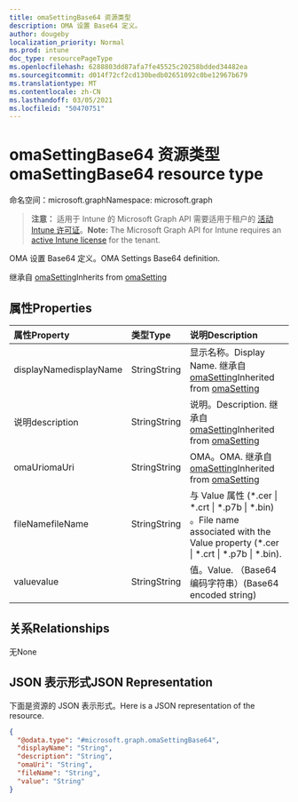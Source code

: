 ```yaml
---
title: omaSettingBase64 资源类型
description: OMA 设置 Base64 定义。
author: dougeby
localization_priority: Normal
ms.prod: intune
doc_type: resourcePageType
ms.openlocfilehash: 6288803dd87afa7fe45525c20258bdded34482ea
ms.sourcegitcommit: d014f72cf2cd130bedb02651092c0be12967b679
ms.translationtype: MT
ms.contentlocale: zh-CN
ms.lasthandoff: 03/05/2021
ms.locfileid: "50470751"
---
```

# <a name="omasettingbase64-resource-type"></a><span data-ttu-id="80c72-103">omaSettingBase64 资源类型</span><span class="sxs-lookup"><span data-stu-id="80c72-103">omaSettingBase64 resource type</span></span>

<span data-ttu-id="80c72-104">命名空间：microsoft.graph</span><span class="sxs-lookup"><span data-stu-id="80c72-104">Namespace: microsoft.graph</span></span>

> <span data-ttu-id="80c72-105">**注意：** 适用于 Intune 的 Microsoft Graph API 需要适用于租户的 [活动 Intune 许可证](https://go.microsoft.com/fwlink/?linkid=839381)。</span><span class="sxs-lookup"><span data-stu-id="80c72-105">**Note:** The Microsoft Graph API for Intune requires an [active Intune license](https://go.microsoft.com/fwlink/?linkid=839381) for the tenant.</span></span>

<span data-ttu-id="80c72-106">OMA 设置 Base64 定义。</span><span class="sxs-lookup"><span data-stu-id="80c72-106">OMA Settings Base64 definition.</span></span>


<span data-ttu-id="80c72-107">继承自 [omaSetting](../resources/intune-deviceconfig-omasetting.md)</span><span class="sxs-lookup"><span data-stu-id="80c72-107">Inherits from [omaSetting](../resources/intune-deviceconfig-omasetting.md)</span></span>

## <a name="properties"></a><span data-ttu-id="80c72-108">属性</span><span class="sxs-lookup"><span data-stu-id="80c72-108">Properties</span></span>
|<span data-ttu-id="80c72-109">属性</span><span class="sxs-lookup"><span data-stu-id="80c72-109">Property</span></span>|<span data-ttu-id="80c72-110">类型</span><span class="sxs-lookup"><span data-stu-id="80c72-110">Type</span></span>|<span data-ttu-id="80c72-111">说明</span><span class="sxs-lookup"><span data-stu-id="80c72-111">Description</span></span>|
|:---|:---|:---|
|<span data-ttu-id="80c72-112">displayName</span><span class="sxs-lookup"><span data-stu-id="80c72-112">displayName</span></span>|<span data-ttu-id="80c72-113">String</span><span class="sxs-lookup"><span data-stu-id="80c72-113">String</span></span>|<span data-ttu-id="80c72-114">显示名称。</span><span class="sxs-lookup"><span data-stu-id="80c72-114">Display Name.</span></span> <span data-ttu-id="80c72-115">继承自 [omaSetting](../resources/intune-deviceconfig-omasetting.md)</span><span class="sxs-lookup"><span data-stu-id="80c72-115">Inherited from [omaSetting](../resources/intune-deviceconfig-omasetting.md)</span></span>|
|<span data-ttu-id="80c72-116">说明</span><span class="sxs-lookup"><span data-stu-id="80c72-116">description</span></span>|<span data-ttu-id="80c72-117">String</span><span class="sxs-lookup"><span data-stu-id="80c72-117">String</span></span>|<span data-ttu-id="80c72-118">说明。</span><span class="sxs-lookup"><span data-stu-id="80c72-118">Description.</span></span> <span data-ttu-id="80c72-119">继承自 [omaSetting](../resources/intune-deviceconfig-omasetting.md)</span><span class="sxs-lookup"><span data-stu-id="80c72-119">Inherited from [omaSetting](../resources/intune-deviceconfig-omasetting.md)</span></span>|
|<span data-ttu-id="80c72-120">omaUri</span><span class="sxs-lookup"><span data-stu-id="80c72-120">omaUri</span></span>|<span data-ttu-id="80c72-121">String</span><span class="sxs-lookup"><span data-stu-id="80c72-121">String</span></span>|<span data-ttu-id="80c72-122">OMA。</span><span class="sxs-lookup"><span data-stu-id="80c72-122">OMA.</span></span> <span data-ttu-id="80c72-123">继承自 [omaSetting](../resources/intune-deviceconfig-omasetting.md)</span><span class="sxs-lookup"><span data-stu-id="80c72-123">Inherited from [omaSetting](../resources/intune-deviceconfig-omasetting.md)</span></span>|
|<span data-ttu-id="80c72-124">fileName</span><span class="sxs-lookup"><span data-stu-id="80c72-124">fileName</span></span>|<span data-ttu-id="80c72-125">String</span><span class="sxs-lookup"><span data-stu-id="80c72-125">String</span></span>|<span data-ttu-id="80c72-126">与 Value 属性 (\*.cer \| \*.crt \| \*.p7b \| \*.bin) 。</span><span class="sxs-lookup"><span data-stu-id="80c72-126">File name associated with the Value property (\*.cer \| \*.crt \| \*.p7b \| \*.bin).</span></span>|
|<span data-ttu-id="80c72-127">value</span><span class="sxs-lookup"><span data-stu-id="80c72-127">value</span></span>|<span data-ttu-id="80c72-128">String</span><span class="sxs-lookup"><span data-stu-id="80c72-128">String</span></span>|<span data-ttu-id="80c72-129">值。</span><span class="sxs-lookup"><span data-stu-id="80c72-129">Value.</span></span> <span data-ttu-id="80c72-130">（Base64 编码字符串）</span><span class="sxs-lookup"><span data-stu-id="80c72-130">(Base64 encoded string)</span></span>|

## <a name="relationships"></a><span data-ttu-id="80c72-131">关系</span><span class="sxs-lookup"><span data-stu-id="80c72-131">Relationships</span></span>
<span data-ttu-id="80c72-132">无</span><span class="sxs-lookup"><span data-stu-id="80c72-132">None</span></span>

## <a name="json-representation"></a><span data-ttu-id="80c72-133">JSON 表示形式</span><span class="sxs-lookup"><span data-stu-id="80c72-133">JSON Representation</span></span>
<span data-ttu-id="80c72-134">下面是资源的 JSON 表示形式。</span><span class="sxs-lookup"><span data-stu-id="80c72-134">Here is a JSON representation of the resource.</span></span>
<!-- {
  "blockType": "resource",
  "@odata.type": "microsoft.graph.omaSettingBase64"
}
-->
``` json
{
  "@odata.type": "#microsoft.graph.omaSettingBase64",
  "displayName": "String",
  "description": "String",
  "omaUri": "String",
  "fileName": "String",
  "value": "String"
}
```









